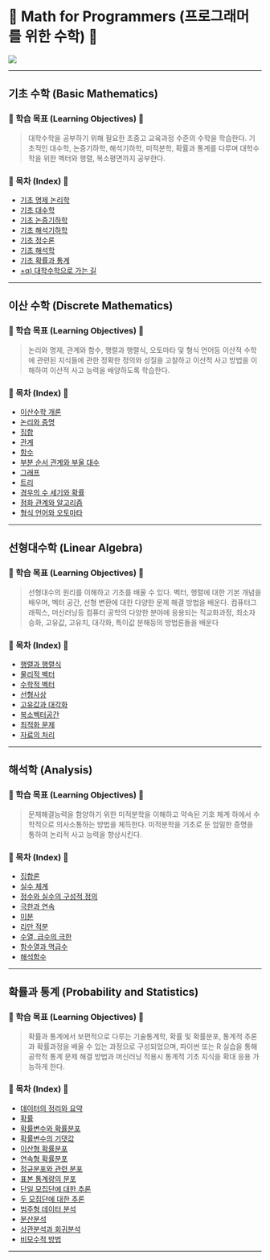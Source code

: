 # 📜 Math for Programmers (프로그래머를 위한 수학) 📜

<img src = "https://user-images.githubusercontent.com/58673491/198584280-ab8b9562-60c3-441b-9310-d610f4212d80.png">

---

## 기초 수학 (Basic Mathematics)
### 🎯 학습 목표 (Learning Objectives) 🎯
> 대학수학을 공부하기 위해 필요한 초중고 교육과정 수준의 수학을 학습한다. 기초적인 대수학, 논증기하학, 해석기하학, 미적분학, 확률과 통계를 다루며 대학수학을 위한 벡터와 행렬, 복소평면까지 공부한다.
### 📝 목차 (Index) 📝
* [기초 명제 논리학](https://tropical-pasta-efb.notion.site/Ch-1-1609b588b5c1434e875558149533303e)
* [기초 대수학](https://tropical-pasta-efb.notion.site/Ch-2-877845fa1c4e4303ba89d3f032cb6386)
* [기초 논증기하학](https://tropical-pasta-efb.notion.site/Ch-3-4588b373558a4306a4f17402fa9644be)
* [기초 해석기하학](https://tropical-pasta-efb.notion.site/Ch-4-eb5874960fb5408aaeb04cddde106937)
* [기초 정수론](https://tropical-pasta-efb.notion.site/Ch-5-4973c6032958470d968b0fc3c2ab03e1)
* [기초 해석학](https://tropical-pasta-efb.notion.site/Ch-6-fe637f10520245f29568f2d91353f672)
* [기초 확률과 통계](https://tropical-pasta-efb.notion.site/Ch-7-50db8f3911fc488dad9dd855c4f8ed27)
* [+α) 대학수학으로 가는 길](https://tropical-pasta-efb.notion.site/dfe8727606a5429d983f0e41626cba8e)

---

## 이산 수학 (Discrete Mathematics)
### 🎯 학습 목표 (Learning Objectives) 🎯
> 논리와 명제, 관계와 함수, 행렬과 행렬식, 오토마타 및 형식 언어등 이산적 수학에 관련된 지식들에 관한 정확한 정의와 성질을 고찰하고 이산적 사고 방법을 이해하여 이산적 사고 능력을 배양하도록 학습한다.
### 📝 목차 (Index) 📝
* [이산수학 개론](https://tropical-pasta-efb.notion.site/CH-1-e2a91a9e9346483e8a604bb4ae6da3fd)
* [논리와 증명](https://tropical-pasta-efb.notion.site/CH-2-e239dffcbd75451eb5e91d50d7a276a9)
* [집합](https://tropical-pasta-efb.notion.site/CH-3-869f8230bd0f4173a8ae5d0907534dbe)
* [관계](#)
* [함수](#)
* [부분 순서 관계와 부울 대수](#)
* [그래프](#)
* [트리](#)
* [경우의 수 세기와 확률](#)
* [점화 관계와 알고리즘](#)
* [형식 언어와 오토마타](#)

---

## 선형대수학 (Linear Algebra)
### 🎯 학습 목표 (Learning Objectives) 🎯
> 선형대수의 원리를 이해하고 기초를 배울 수 있다. 벡터, 행렬에 대한 기본 개념을 배우며, 벡터 공간, 선형 변환에 대한 다양한 문제 해결 방법을 배운다. 컴퓨터그래픽스, 머신러닝등 컴퓨터 공학의 다양한 분야에 응용되는 직교화과정, 최소자승화, 고유값, 고유치, 대각화, 특이값 분해등의 방법론들을 배운다
### 📝 목차 (Index) 📝
* [행렬과 행렬식](#)
* [물리적 벡터](#)
* [수학적 벡터](#)
* [선형사상](#)
* [고유값과 대각화](#)
* [복소벡터공간](#)
* [최적화 문제](#)
* [자료의 처리](#)

---

## 해석학 (Analysis)
### 🎯 학습 목표 (Learning Objectives) 🎯
> 문제해결능력을 함양하기 위한 미적분학을 이해하고 약속된 기호 체계 하에서 수학적으로 의사소통하는 방법을 체득한다. 미적분학을 기초로 둔 엄밀한 증명을 통하여 논리적 사고 능력을 향상시킨다.
### 📝 목차 (Index) 📝
* [집합론](#)
* [실수 체계](#)
* [정수와 실수의 구성적 정의](#) 
* [극한과 연속](#)
* [미분](#)
* [리만 적분](#)
* [수열, 급수의 극한](#)
* [함수열과 멱급수](#)
* [해석함수](#)

---

## 확률과 통계 (Probability and Statistics)
### 🎯 학습 목표 (Learning Objectives) 🎯
> 확률과 통계에서 보편적으로 다루는 기술통계학, 확률 및 확률분포, 통계적 추론과 확률과정을 배울 수 있는 과정으로 구성되었으며, 파이썬 또는 R 실습을 통해 공학적 통계 문제 해결 방법과 머신러닝 적용시 통계적 기초 지식을 확대 응용 가능하게 한다.
### 📝 목차 (Index) 📝
* [데이터의 정리와 요약](#)
* [확률](#)
* [확률변수와 확률분포](#)
* [확률변수의 기댓값](#)
* [이산형 확률분포](#)
* [연속형 확률분포](#)
* [정규분포와 관련 분포](#)
* [표본 통계량의 분포](#)
* [단일 모집단에 대한 추론](#)
* [두 모집단에 대한 추론](#)
* [범주형 데이터 분석](#)
* [분산분석](#)
* [상관분석과 회귀분석](#)
* [비모수적 방법](#)

---
